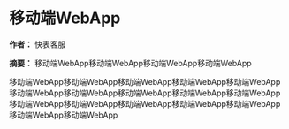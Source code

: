 # 移动端WebApp

**作者：** 快表客服

**摘要：** 移动端WebApp移动端WebApp移动端WebApp移动端WebApp

移动端WebApp移动端WebApp移动端WebApp移动端WebApp移动端WebApp移动端WebApp移动端WebApp移动端WebApp移动端WebApp移动端WebApp移动端WebApp移动端WebApp移动端WebApp移动端WebApp移动端WebApp移动端WebApp移动端WebApp